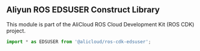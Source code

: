 ## Aliyun ROS EDSUSER Construct Library

This module is part of the AliCloud ROS Cloud Development Kit (ROS CDK) project.

```python
import * as EDSUSER from '@alicloud/ros-cdk-edsuser';
```

